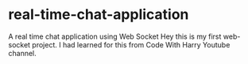 # real-time-chat-application
A real time chat application using Web Socket
Hey this is my first web-socket project.
I had learned for this from Code With Harry Youtube channel.
